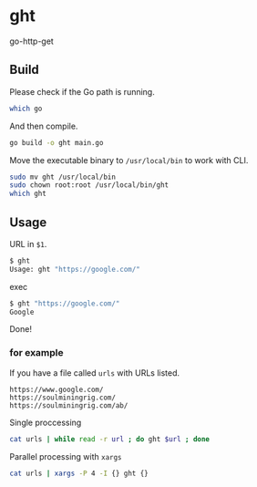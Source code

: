 # ght
go-http-get  

## Build
Please check if the Go path is running.
```bash
which go
```
  
And then compile.
```bash
go build -o ght main.go
```
Move the executable binary to `/usr/local/bin` to work with CLI.
```bash
sudo mv ght /usr/local/bin
sudo chown root:root /usr/local/bin/ght
which ght
```

## Usage
URL in `$1`.
```bash
$ ght
Usage: ght "https://google.com/"
```
exec
```bash
$ ght "https://google.com/"
Google
```
Done!

### for example
If you have a file called `urls` with URLs listed.
```bash:urls
https://www.google.com/
https://soulminingrig.com/
https://soulminingrig.com/ab/
```
Single proccessing
```bash
cat urls | while read -r url ; do ght $url ; done
```
Parallel processing with `xargs`
```bash
cat urls | xargs -P 4 -I {} ght {}
```
